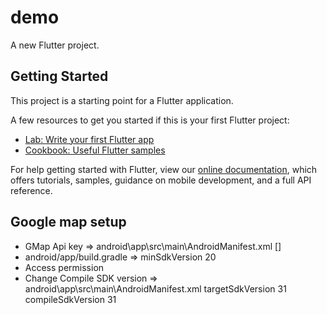 # demo

A new Flutter project.

## Getting Started

This project is a starting point for a Flutter application.

A few resources to get you started if this is your first Flutter project:

- [Lab: Write your first Flutter app](https://flutter.dev/docs/get-started/codelab)
- [Cookbook: Useful Flutter samples](https://flutter.dev/docs/cookbook)

For help getting started with Flutter, view our
[online documentation](https://flutter.dev/docs), which offers tutorials,
samples, guidance on mobile development, and a full API reference.

## Google map setup
- GMap Api key => android\app\src\main\AndroidManifest.xml
   [<meta-data android:name="com.google.android.geo.API_KEY" android:value="YOUR-KEY-HERE"/>]
- android/app/build.gradle => minSdkVersion 20
- Access permission
    <uses-permission android:name="android.permission.INTERNET" />
    <uses-permission android:name="android.permission.ACCESS_FINE_LOCATION" />
    <uses-permission android:name="android.permission.ACCESS_COARSE_LOCATION" />
- Change Compile SDK version => android\app\src\main\AndroidManifest.xml
    targetSdkVersion 31
    compileSdkVersion 31
